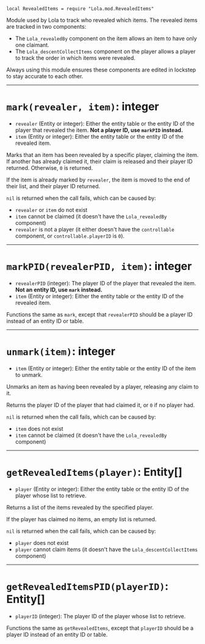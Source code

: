`local RevealedItems = require "Lola.mod.RevealedItems"`

Module used by Lola to track who revealed which items. The revealed items are tracked in two components:
- The `Lola_revealedBy` component on the item allows an item to have only one claimant.
- The `Lola_descentCollectItems` component on the player allows a player to track the order in which items were revealed.

Always using this module ensures these components are edited in lockstep to stay accurate to each other.

---

# `mark(revealer, item)`: integer
- `revealer` (Entity or integer): Either the entity table or the entity ID of the player that revealed the item. **Not a player ID, use `markPID` instead.**
- `item` (Entity or integer): Either the entity table or the entity ID of the revealed item.

Marks that an item has been revealed by a specific player, claiming the item. If another has already claimed it, their claim is released and their player ID returned. Otherwise, `0` is returned.

If the item is already marked by `revealer`, the item is moved to the end of their list, and their player ID returned.

`nil` is returned when the call fails, which can be caused by:
- `revealer` or `item` do not exist
- `item` cannot be claimed (it doesn't have the `Lola_revealedBy` component)
- `revealer` is not a player (it either doesn't have the `controllable` component, or `controllable.playerID` is `0`).

---

# `markPID(revealerPID, item)`: integer
- `revealerPID` (integer): The player ID of the player that revealed the item. **Not an entity ID, use `mark` instead.**
- `item` (Entity or integer): Either the entity table or the entity ID of the revealed item.

Functions the same as `mark`, except that `revealerPID` should be a player ID instead of an entity ID or table.

---

# `unmark(item)`: integer
- `item` (Entity or integer): Either the entity table or the entity ID of the item to unmark.

Unmarks an item as having been revealed by a player, releasing any claim to it.

Returns the player ID of the player that had claimed it, or `0` if no player had.

`nil` is returned when the call fails, which can be caused by:
- `item` does not exist
- `item` cannot be claimed (it doesn't have the `Lola_revealedBy` component)

---

# `getRevealedItems(player)`: Entity\[\]
- `player` (Entity or integer): Either the entity table or the entity ID of the player whose list to retrieve.

Returns a list of the items revealed by the specified player.

If the player has claimed no items, an empty list is returned.

`nil` is returned when the call fails, which can be caused by:
- `player` does not exist
- `player` cannot claim items (it doesn't have the `Lola_descentCollectItems` component)

---

# `getRevealedItemsPID(playerID)`: Entity\[\]
- `playerID` (integer): The player ID of the player whose list to retrieve.

Functions the same as `getRevealedItems`, except that `playerID` should be a player ID instead of an entity ID or table.